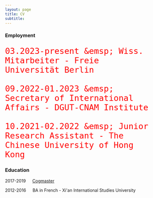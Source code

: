 ```yaml
---
layout: page
title: CV
subtitle: 
---
```



### Employment

<HTML>
<body>
  <font face="courier New" size=6 color="red">
    
    03.2023-present &emsp; Wiss. Mitarbeiter - Freie Universität Berlin
    
    09.2022-01.2023 &emsp; Secretary of International Affairs - DGUT-CNAM Institute
    
    10.2021-02.2022 &emsp; Junior Research Assistant - The Chinese University of Hong Kong
  </font>
 </body>
 </HTML>
  
### Education

2017-2019 &emsp; [Cogmaster](https://cogmaster.ens.psl.eu/fr)

2012-2016 &emsp; BA in French - Xi'an International Studies University
